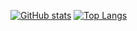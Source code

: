 [![GitHub stats](https://github-readme-stats.vercel.app/api?username=brianhuster)](https://github.com/anuraghazra/github-readme-stats)
[![Top Langs](https://github-readme-stats.vercel.app/api/top-langs/?username=brianhuster&layout=compact)](https://github.com/anuraghazra/github-readme-stats)
